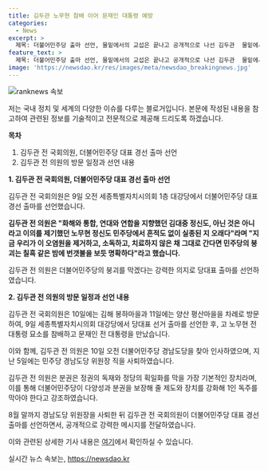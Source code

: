 ```yaml
---
title: 김두관 노무현 참배 이어 문재인 대통령 예방
categories:
  - News
excerpt: >
  제목: 더불어민주당 출마 선언, 물밑에서의 교섭은 끝나고 공개적으로 나선 김두관  물밑에서 당 대표 선거를 준비해온 김두관 전 국회의원이 드디어 출마를 선언했다. 물론, 그의 출마는 노무현 전 대통령의 묘소 참배와 문재인 전 대통령 면담 등 공개적인 행보로 이어졌다. 김 전 의원은 민주당의 분권과 다양성을 강조하며, 당 대표 출마를 통해 민주당의 위기를 막겠다는 강력한 의지를 밝히고 있다.
feature_text: >
  제목: 더불어민주당 출마 선언, 물밑에서의 교섭은 끝나고 공개적으로 나선 김두관  물밑에서 당 대표 선거를 준비해온 김두관 전 국회의원이 드디어 출마를 선언했다. 물론, 그의 출마는 노무현 전 대통령의 묘소 참배와 문재인 전 대통령 면담 등 공개적인 행보로 이어졌다. 김 전 의원은 민주당의 분권과 다양성을 강조하며, 당 대표 출마를 통해 민주당의 위기를 막겠다는 강력한 의지를 밝히고 있다.
image: 'https://newsdao.kr/res/images/meta/newsdao_breakingnews.jpg'
---
```


<p><img src="https://newsdao.kr/res/images/meta/newsdao_breakingnews.jpg" alt="ranknews 속보" /></p>

<p>저는 국내 정치 및 세계의 다양한 이슈를 다루는 블로거입니다. 본문에 작성된 내용을 참고하여 관련된 정보를 기술적이고 전문적으로 제공해 드리도록 하겠습니다. </p>

<p><strong>목차</strong></p>

<ol>
<li>김두관 전 국회의원, 더불어민주당 대표 경선 출마 선언</li>
<li>김두관 전 의원의 방문 일정과 선언 내용</li>
</ol>

<p><strong>1. 김두관 전 국회의원, 더불어민주당 대표 경선 출마 선언</strong></p>

<p>김두관 전 국회의원은 9일 오전 세종특별자치시의회 1층 대강당에서 더불어민주당 대표 경선 출마를 선언했습니다.</p>

<p><strong><p data-ke-size="size16">김두관 전 의원은 "화해와 통합, 연대와 연합을 지향했던 김대중 정신도, 아닌 것은 아니라고 이의를 제기했던 노무현 정신도 민주당에서 흔적도 없이 실종된 지 오래다"라며 "지금 우리가 이 오염원을 제거하고, 소독하고, 치료하지 않은 채 그대로 간다면 민주당의 붕괴는 칠흑 같은 밤에 번갯불을 보듯 명확하다"라고 했습니다.</p></strong></p>

<p>김두관 전 의원은 더불어민주당의 붕괴를 막겠다는 강력한 의지로 당대표 출마를 선언하였습니다.</p>

<p><strong>2. 김두관 전 의원의 방문 일정과 선언 내용</strong></p>

<p>김두관 전 국회의원은 10일에는 김해 봉하마을과 11일에는 양산 평산마을을 차례로 방문하여, 9일 세종특별자치시의회 대강당에서 당대표 선거 출마를 선언한 후, 고 노무현 전 대통령 묘소를 참배하고 문재인 전 대통령을 만났습니다.</p>

<p>이와 함께, 김두관 전 의원은 10일 오전 더불어민주당 경남도당을 찾아 인사하였으며, 지난 5일에는 민주당 경남도당 위원장 직을 사퇴하였습니다.</p>

<p>김두관 전 의원은 분권은 정권의 독재와 정당의 획일화를 막을 가장 기본적인 장치라며, 이를 통해 더불어민주당이 다양성과 분권을 보장해 줄 제도와 장치를 강화해 1인 독주를 막아야 한다고 강조하였습니다.</p>

<p>8월 말까지 경남도당 위원장을 사퇴한 뒤 김두관 전 국회의원이 더불어민주당 대표 경선 출마를 선언하면서, 공개적으로 강력한 메시지를 전달하였습니다.</p>

<p>이와 관련된 상세한 기사 내용은 <a href="https://omn.kr/29cud">여기</a>에서 확인하실 수 있습니다.</p>
실시간 뉴스 속보는, <a href="https://newsdao.kr" rel="dofollow">https://newsdao.kr</a>


